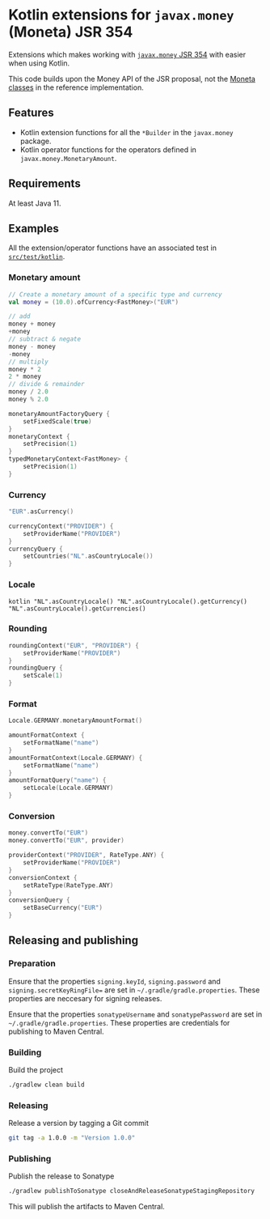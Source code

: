 # Kotlin extensions for `javax.money` (Moneta) JSR 354

Extensions which makes working with [`javax.money` JSR 354](https://jcp.org/en/jsr/detail?id=354) with easier when using Kotlin.

This code builds upon the Money API  of the JSR proposal, not the [Moneta classes](https://github.com/JavaMoney/jsr354-ri#readme) in the reference implementation.

## Features

- Kotlin extension functions for all the `*Builder` in the `javax.money` package.
- Kotlin operator functions for the operators defined in `javax.money.MonetaryAmount`.

## Requirements

At least Java 11.

## Examples

All the extension/operator functions have an associated test in [`src/test/kotlin`](src/test/kotlin).

### Monetary amount

```kotlin
// Create a monetary amount of a specific type and currency
val money = (10.0).ofCurrency<FastMoney>("EUR")

// add
money + money
+money
// subtract & negate
money - money
-money
// multiply
money * 2
2 * money
// divide & remainder
money / 2.0
money % 2.0

monetaryAmountFactoryQuery {
    setFixedScale(true)
}
monetaryContext {
    setPrecision(1)
}
typedMonetaryContext<FastMoney> {
    setPrecision(1)
}
```

### Currency

```kotlin
"EUR".asCurrency()

currencyContext("PROVIDER") {
    setProviderName("PROVIDER")
}
currencyQuery {
    setCountries("NL".asCountryLocale())
}
```

### Locale

``kotlin
"NL".asCountryLocale()
"NL".asCountryLocale().getCurrency()
"NL".asCountryLocale().getCurrencies()
``

### Rounding

```kotlin
roundingContext("EUR", "PROVIDER") {
    setProviderName("PROVIDER")
}
roundingQuery {
    setScale(1)
}
```

### Format

```kotlin
Locale.GERMANY.monetaryAmountFormat()

amountFormatContext {
    setFormatName("name")
}
amountFormatContext(Locale.GERMANY) {
    setFormatName("name")
}
amountFormatQuery("name") {
    setLocale(Locale.GERMANY)
}
```

### Conversion

```kotlin
money.convertTo("EUR")
money.convertTo("EUR", provider)

providerContext("PROVIDER", RateType.ANY) {
    setProviderName("PROVIDER")
}
conversionContext {
    setRateType(RateType.ANY)
}
conversionQuery {
    setBaseCurrency("EUR")
}
```

## Releasing and publishing

### Preparation

Ensure that the properties `signing.keyId`, `signing.password` and `signing.secretKeyRingFile=` are set in `~/.gradle/gradle.properties`.
These properties are neccesary for signing releases.

Ensure that the properties `sonatypeUsername` and `sonatypePassword` are set in `~/.gradle/gradle.properties`.
These properties are credentials for publishing to Maven Central.

### Building

Build the project
```bash
./gradlew clean build
```

### Releasing

Release a version by tagging a Git commit
```bash
git tag -a 1.0.0 -m "Version 1.0.0"
```

### Publishing

Publish the release to Sonatype
```bash
./gradlew publishToSonatype closeAndReleaseSonatypeStagingRepository
```
This will publish the artifacts to Maven Central.